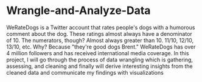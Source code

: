 # Wrangle-and-Analyze-Data
WeRateDogs is a Twitter account that rates people's dogs with a humorous comment about the dog. These ratings almost always have a denominator of 10. The numerators, though? Almost always greater than 10. 11/10, 12/10, 13/10, etc. Why? Because "they're good dogs Brent." WeRateDogs has over 4 million followers and has received international media coverage. In this project, I will go through the process of data wrangling which is gathering, assessing, and cleaning and finally will derive interesting insights from the cleaned data and communicate my findings with visualizations
